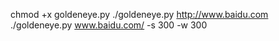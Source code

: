 chmod +x goldeneye.py
./goldeneye.py http://www.baidu.com
./goldeneye.py www.baidu.com/ -s 300 -w 300